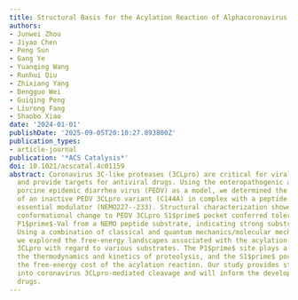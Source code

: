 ```yaml
---
title: Structural Basis for the Acylation Reaction of Alphacoronavirus 3C-like Protease
authors:
- Junwei Zhou
- Jiyao Chen
- Peng Sun
- Gang Ye
- Yuanqing Wang
- Runhui Qiu
- Zhixiang Yang
- Dengguo Wei
- Guiqing Peng
- Liurong Fang
- Shaobo Xiao
date: '2024-01-01'
publishDate: '2025-09-05T20:10:27.893800Z'
publication_types:
- article-journal
publication: '*ACS Catalysis*'
doi: 10.1021/acscatal.4c01159
abstract: Coronavirus 3C-like proteases (3CLpro) are critical for viral replication
  and provide targets for antiviral drugs. Using the enteropathogenic alphacoronavirus
  porcine epidemic diarrhea virus (PEDV) as a model, we determined the crystal structure
  of an inactive PEDV 3CLpro variant (C144A) in complex with a peptide of NF-$ąppa$B
  essential modulator (NEMO227--233). Structural characterization showed that the
  conformational change to PEDV 3CLpro S1$prime$ pocket conferred tolerance for nonconventional
  P1$prime$-Val from a NEMO peptide substrate, indicating strong substrate accommodation.
  Using a combination of classical and quantum mechanics/molecular mechanics simulations,
  we explored the free-energy landscapes associated with the acylation step of PEDV
  3CLpro with regard to various substrates. The P1$prime$ site plays a key role in
  the thermodynamics and kinetics of proteolysis, and the S1$prime$ pocket might affect
  the free-energy cost of the acylation reaction. Our study provides structural insight
  into coronavirus 3CLpro-mediated cleavage and will inform the development of anti-coronavirus
  drugs.
---
```

